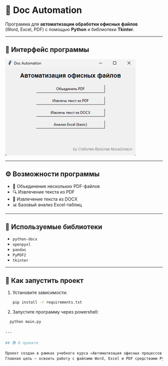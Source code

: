 # 🧩 Doc Automation

Программа для **автоматизации обработки офисных файлов**  
(Word, Excel, PDF) с помощью **Python** и библиотеки **Tkinter**.

---

## 📸 Интерфейс программы
![Интерфейс программы](https://github.com/cartterrr/doc_automation/blob/main/photo_2025-10-31_10-09-43.jpg)

---

## ⚙️ Возможности программы
- 📄 Объединение нескольких PDF-файлов  
- 🔍 Извлечение текста из PDF  
- 📝 Извлечение текста из DOCX  
- 📊 Базовый анализ Excel-таблиц  

---

## 🧠 Используемые библиотеки
- `python-docx`
- `openpyxl`
- `pandas`
- `PyPDF2`
- `tkinter`

---

## 💾 Как запустить проект
1. Установите зависимости:
   ```bash
   pip install -r requirements.txt

2. Запустите программу через powershell:
 ```bash
   python main.py

---

## 📚 О проекте

Проект создан в рамках учебного курса «Автоматизация офисных процессов с использованием Python».
Главная цель — освоить работу с файлами Word, Excel и PDF средствами Python и библиотекой Tkinter.


